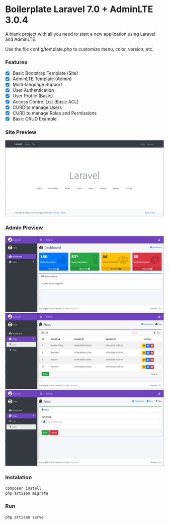 # Boilerplate Laravel 7.0 + AdminLTE 3.0.4 
A blank project with all you need to start a new application using Laravel and AdminLTE.

Use the file config/template.php to customize menu, color, version, etc.

### Features
- [x] Basic Bootstrap Template (Site)
- [x] AdminLTE Template (Admin)
- [X] Multi-language Support
- [x] User Authentication
- [X] User Profile (Basic)
- [X] Access Control List (Basic ACL)
- [X] CURD to manage Users
- [X] CURD to manage Roles and Permissions
- [X] Basic CRUD Example

### Site Preview
![preview-site](preview-site.jpg)

### Admin Preview
![preview-admin](preview-admin.jpg)
![preview-crud-list](preview-crud-list.jpg)
![preview-crud-new](preview-crud-new.jpg)

### Instalation
```
composer install
php artisan migrate
```

### Run
```
php artisan serve
```